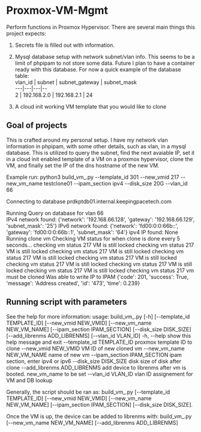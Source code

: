 # Proxmox-VM-Mgmt
Perform functions in Proxmox Hypervisor. There are several main things this project expects:

1. Secrets file is filled out with information.  
2. Mysql database setup with network subnet/vlan info. This seems to be a limit of phpipam to not store some data. Future I plan to have a container ready with this database. For now a quick example of the database table:  
vlan_id | subnet | subnet_gateway | subnet_mask  
---|---|---|--  
2 | 192.168.2.0 | 192.168.2.1 | 24  

3. A cloud init working VM template that you would like to clone  



## Goal of projects

This is crafted around my personal setup. I have my network vlan information in phpipam, with some other details, such as vlan, in a mysql database. This is utilized to query the subnet, find the next avaiable IP, set it in a cloud init enabled template of a VM on a proxmox hypervisor, clone the VM, and finally set the IP of the dns hostname of the new VM.  


Example run:
 python3 build_vm_.py --template_id 301 --new_vmid 217 --new_vm_name testclone01 --ipam_section ipv4 --disk_size 20G --vlan_id 66  

Connecting to database prdkptdb01.internal.keepingpacetech.com  

Running Query on database for vlan 66  
IPv4 network found:  {'network': '192.168.66.128', 'gateway': '192.168.66.129', 'subnet_mask': '25'}
IPv6 network found:  {'network': 'fd00:0:0:66b::', 'gateway': 'fd00:0:0:66b::1', 'subnet_mask': '64'}
ipv4 IP found: None
Running clone vm
Checking VM status for when clone is done every 5 seconds...
checking vm status 217
VM is still locked
checking vm status 217
VM is still locked
checking vm status 217
VM is still locked
checking vm status 217
VM is still locked
checking vm status 217
VM is still locked
checking vm status 217
VM is still locked
checking vm status 217
VM is still locked
checking vm status 217
VM is still locked
checking vm status 217
vm must be cloned
Was able to write IP to IPAM
{'code': 201, 'success': True, 'message': 'Address created', 'id': '473', 'time': 0.239}

## Running script with parameters

See the help for more information:
usage: build_vm_.py [-h] [--template_id TEMPLATE_ID] [--new_vmid NEW_VMID] [--new_vm_name NEW_VM_NAME] [--ipam_section IPAM_SECTION] [--disk_size DISK_SIZE] [--add_librenms ADD_LIBRENMS]
                    [--vlan_id VLAN_ID]
  -h, --help            show this help message and exit
  --template_id TEMPLATE_ID
                        proxmox template ID to clone
  --new_vmid NEW_VMID   VM ID of new cloned vm
  --new_vm_name NEW_VM_NAME
                        name of new vm
  --ipam_section IPAM_SECTION
                        ipam section, enter ipv4 or ipv6
  --disk_size DISK_SIZE
                        disk size of disk after clone
  --add_librenms ADD_LIBRENMS
                        add device to librenms after vm is booted. new_vm_name to be set
  --vlan_id VLAN_ID     vlan ID assignement for VM and DB lookup

Generally, the script should be ran as: build_vm_.py [--template_id TEMPLATE_ID] [--new_vmid NEW_VMID] [--new_vm_name NEW_VM_NAME] [--ipam_section IPAM_SECTION] [--disk_size DISK_SIZE]. 

Once the VM is up, the device can be added to librenms with: build_vm_.py [--new_vm_name NEW_VM_NAME] [--add_librenms ADD_LIBRENMS]





